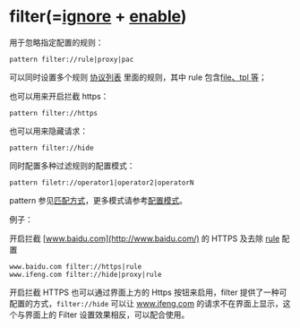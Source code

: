 # filter(=[ignore](#rules_ignore) + [enable](#rules_enable))

用于忽略指定配置的规则：

	pattern filter://rule|proxy|pac

可以同时设置多个规则 [协议列表](./) 里面的规则，其中 rule 包含[file、tpl 等](rule/)；

也可以用来开启拦截 https：

	pattern filter://https

也可以用来隐藏请求：

	pattern filter://hide

同时配置多种过滤规则的配置模式：

	pattern filetr://operator1|operator2|operatorN

pattern 参见[匹配方式](#pattern)，更多模式请参考[配置模式](#mode)。

例子：

开启拦截 [www.baidu.com](http://www.baidu.com/) 的 HTTPS 及去除 [rule](#rules_rule) 配置

	www.baidu.com filter://https|rule
	www.ifeng.com filter://hide|proxy|rule

开启拦截 HTTPS 也可以通过界面上方的 Https 按钮来启用，filter 提供了一种可配置的方式，`filter://hide` 可以让 www.ifeng.com 的请求不在界面上显示，这个与界面上的 Filter 设置效果相反，可以配合使用。
